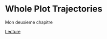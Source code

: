 # Whole Plot Trajectories

Mon deuxieme chapitre

[Lecture](https://arianemirabel.github.io/WholePlotTrajectories/introduction.html)
